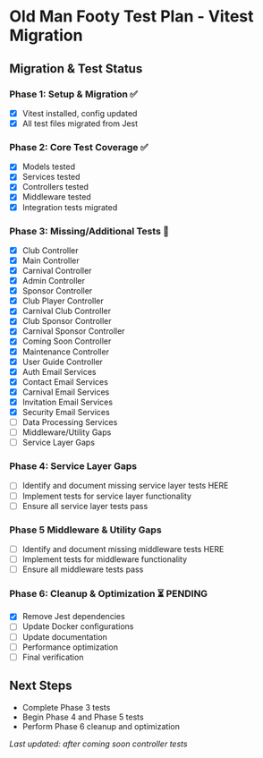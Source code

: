 # Old Man Footy Test Plan - Vitest Migration

## Migration & Test Status

### Phase 1: Setup & Migration ✅
- [x] Vitest installed, config updated
- [x] All test files migrated from Jest

### Phase 2: Core Test Coverage ✅
- [x] Models tested
- [x] Services tested
- [x] Controllers tested
- [x] Middleware tested
- [x] Integration tests migrated

### Phase 3: Missing/Additional Tests 🚧
- [x] Club Controller
- [x] Main Controller
- [x] Carnival Controller
- [x] Admin Controller
- [x] Sponsor Controller
- [x] Club Player Controller
- [x] Carnival Club Controller
- [x] Club Sponsor Controller
- [x] Carnival Sponsor Controller
- [x] Coming Soon Controller
- [x] Maintenance Controller
- [x] User Guide Controller
- [x] Auth Email Services
- [x] Contact Email Services
- [x] Carnival Email Services
- [x] Invitation Email Services
- [x] Security Email Services
- [ ] Data Processing Services
- [ ] Middleware/Utility Gaps
- [ ] Service Layer Gaps

### Phase 4: **Service Layer Gaps**
- [ ] Identify and document missing service layer tests HERE
- [ ] Implement tests for service layer functionality
- [ ] Ensure all service layer tests pass

### Phase 5 **Middleware & Utility Gaps**
- [ ] Identify and document missing middleware tests HERE
- [ ] Implement tests for middleware functionality
- [ ] Ensure all middleware tests pass

### Phase 6: Cleanup & Optimization ⏳ PENDING
- [x] Remove Jest dependencies
- [ ] Update Docker configurations
- [ ] Update documentation
- [ ] Performance optimization
- [ ] Final verification

## Next Steps
- Complete Phase 3 tests
- Begin Phase 4 and Phase 5 tests
- Perform Phase 6 cleanup and optimization
  

*Last updated: after coming soon controller tests*